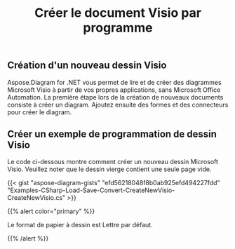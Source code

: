 ﻿---
title: Créer le document Visio par programme
linktitle: Créer un document Visio
type: docs
weight: 10
url: /fr/net/create-visio-document/
description: Cette page décrit comment créer un document Visio à partir de zéro avec la bibliothèque Aspose.Diagram.
---
## **Création d'un nouveau dessin Visio**
Aspose.Diagram for .NET vous permet de lire et de créer des diagrammes Microsoft Visio à partir de vos propres applications, sans Microsoft Office Automation. La première étape lors de la création de nouveaux documents consiste à créer un diagram. Ajoutez ensuite des formes et des connecteurs pour créer le diagram.
## **Créer un exemple de programmation de dessin Visio**
Le code ci-dessous montre comment créer un nouveau dessin Microsoft Visio. Veuillez noter que le dessin vierge contient une seule page vide.

{{< gist "aspose-diagram-gists" "efd56218048f8b0ab925efd494227fdd" "Examples-CSharp-Load-Save-Convert-CreateNewVisio-CreateNewVisio.cs" >}}

{{% alert color="primary" %}} 

Le format de papier à dessin est Lettre par défaut.

{{% /alert %}} 

